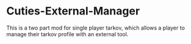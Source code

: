 # Cuties-External-Manager
This is a two part mod for single player tarkov, which allows a player to manage their tarkov profile with an external tool.
